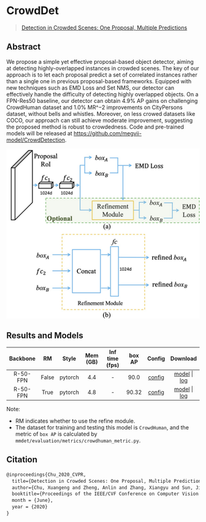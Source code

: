 # CrowdDet

> [Detection in Crowded Scenes: One Proposal, Multiple Predictions](https://arxiv.org/abs/2003.09163)

<!-- [ALGORITHM] -->

## Abstract

We propose a simple yet effective proposal-based object detector, aiming at detecting highly-overlapped instances in
crowded scenes. The key of our approach is to let each proposal predict a set of correlated instances rather than a
single one in previous proposal-based frameworks. Equipped with new techniques such as EMD Loss and Set NMS, our
detector can effectively handle the difficulty of detecting highly overlapped objects. On a FPN-Res50 baseline, our
detector can obtain 4.9% AP gains on challenging CrowdHuman dataset and 1.0% MR^−2 improvements on CityPersons dataset,
without bells and whistles. Moreover, on less crowed datasets like COCO, our approach can still achieve moderate
improvement, suggesting the proposed method is robust to crowdedness. Code and pre-trained models will be released
at https://github.com/megvii-model/CrowdDetection.

<div align=center>
<img src="https://github.com/Purkialo/images/blob/master/CrowdDet_arch.jpg"/>
</div>

## Results and Models

| Backbone |  RM   |  Style  | Mem (GB) | Inf time (fps) | box AP |                             Config                              |                                                                                                                                                                                            Download                                                                                                                                                                                            |
|:--------:|:-----:|:-------:|:--------:|:--------------:|:------:|:---------------------------------------------------------------:|:----------------------------------------------------------------------------------------------------------------------------------------------------------------------------------------------------------------------------------------------------------------------------------------------------------------------------------------------------------------------------------------------:|
| R-50-FPN | False | pytorch |   4.4    |       -        |  90.0  |    [config](./crowddet-rcnn_r50_fpn_8xb2-30e_crowdhuman.py)     |               [model](https://download.openmmlab.com/mmdetection/v3.0/crowddet/crowddet-rcnn_r50_fpn_8xb2-30e_crowdhuman/crowddet-rcnn_r50_fpn_8xb2-30e_crowdhuman_20221023_174954-dc319c2d.pth) \| [log](https://download.openmmlab.com/mmdetection/v3.0/crowddet/crowddet-rcnn_r50_fpn_8xb2-30e_crowdhuman/crowddet-rcnn_r50_fpn_8xb2-30e_crowdhuman_20221023_174954.log.json)               |
| R-50-FPN | True  | pytorch |   4.8    |       -        | 90.32  | [config](./crowddet-rcnn_refine_r50_fpn_8xb2-30e_crowdhuman.py) | [model](https://download.openmmlab.com/mmdetection/v3.0/crowddet/crowddet-rcnn_refine_r50_fpn_8xb2-30e_crowdhuman/crowddet-rcnn_refine_r50_fpn_8xb2-30e_crowdhuman_20221024_215917-45602806.pth) \| [log](https://download.openmmlab.com/mmdetection/v3.0/crowddet/crowddet-rcnn_refine_r50_fpn_8xb2-30e_crowdhuman/crowddet-rcnn_refine_r50_fpn_8xb2-30e_crowdhuman_20221024_215917.log.json) |

Note:

- RM indicates whether to use the refine module.
- The dataset for training and testing this model is `CrowdHuman`, and the metric of `box AP` is calculated
  by `mmdet/evaluation/metrics/crowdhuman_metric.py`.

## Citation

```latex
@inproceedings{Chu_2020_CVPR,
  title={Detection in Crowded Scenes: One Proposal, Multiple Predictions},
  author={Chu, Xuangeng and Zheng, Anlin and Zhang, Xiangyu and Sun, Jian},
  booktitle={Proceedings of the IEEE/CVF Conference on Computer Vision and Pattern Recognition (CVPR)},
  month = {June},
  year = {2020}
}
```
